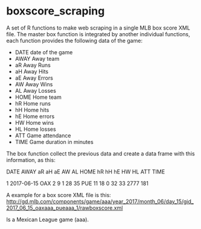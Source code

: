 # boxscore_scraping
A set of R functions to make web scraping in a single MLB box score XML file.
The master box function is integrated by another individual functions, each function provides the following data of the game:

* DATE date of the game
* AWAY Away team
* aR Away Runs
* aH Away Hits
* aE Away Errors
* AW Away Wins
* AL Away Losses
* HOME Home team
* hR Home runs
* hH Home hits
* hE Home errors
* HW Home wins
* HL Home losses
* ATT Game attendance
* TIME Game duration in minutes

The box function collect the previous data and create a data frame with this information, as this:

  DATE        AWAY aR aH aE AW AL HOME hR hH hE HW HL  ATT TIME <br>

1 2017-06-15  OAX  2  9  1 28 35  PUE 11 18  0 32 33 2777  181

A example for a box score XML file is this:
http://gd.mlb.com/components/game/aaa/year_2017/month_06/day_15/gid_2017_06_15_oaxaaa_pueaaa_1/rawboxscore.xml

Is a Mexican League game (aaa).
